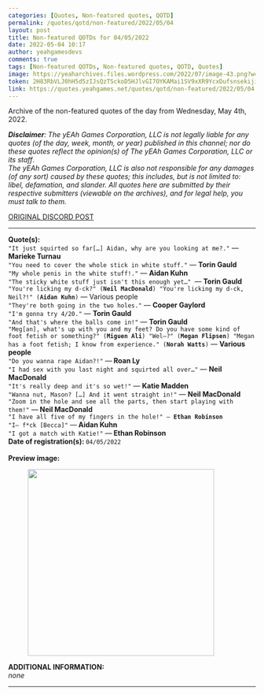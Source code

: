 ```yaml
---
categories: [Quotes, Non-featured quotes, QOTD]
permalink: /quotes/qotd/non-featured/2022/05/04
layout: post
title: Non-featured QOTDs for 04/05/2022
date: 2022-05-04 10:17
author: yeahgamesdevs
comments: true
tags: [Non-featured QOTDs, Non-featured quotes, QOTD, Quotes]
image: https://yeaharchives.files.wordpress.com/2022/07/image-43.png?w=890
token: 2H83RbVLJ0hH5d5zIJsQzTSckoD5HJlvGI7OYKAMai1SV9xXR9YcxDufsnsekijiHjVeTl0aZMjOkRgJoivIVySOYVRhg0y8NVpRFy5r2A7BM3teLnRRVpyaB0NXrHM3B33RaQBnDy01
link: https://quotes.yeahgames.net/quotes/qotd/non-featured/2022/05/04
---
```

<!-- wp:paragraph -->
<p>Archive of the non-featured quotes of the day from Wednesday, May 4th, 2022. </p>
<!-- /wp:paragraph -->

<!-- wp:paragraph -->
<p><em><strong>Disclaimer</strong>: The yEAh Games Corporation, LLC is not legally liable for any quotes (of the day, week, month, or year) published in this channel; nor do these quotes reflect the opinion(s) of The yEAh Games Corporation, LLC or its staff</em>.<br><em>The yEAh Games Corporation, LLC is also not responsible for any damages (of any sort) caused by these quotes; this includes, but is not limited to: libel, defamation, and slander. All quotes here are submitted by their respective submitters (viewable on the archives), and for legal help, you must talk to them.</em><br><a href="https://cdn.discordapp.com/attachments/958100064079839303/964566123628609628/unknown.png"></a></p>
<!-- /wp:paragraph -->

<!-- wp:buttons {"layout":{"type":"flex","justifyContent":"left"}} -->
<div class="wp-block-buttons"><!-- wp:button {"textColor":"vivid-cyan-blue","align":"center","style":{"border":{"radius":"18px"}},"className":"is-style-fill"} -->
<div class="wp-block-button aligncenter is-style-fill"><a class="wp-block-button__link has-vivid-cyan-blue-color has-text-color wp-element-button" href="https://discord.com/channels/887052880782176266/958100064079839303/971155899672588429" style="border-radius:18px;">ORIGINAL DISCORD POST</a></div>
<!-- /wp:button --></div>
<!-- /wp:buttons -->

<!-- wp:separator {"align":"center","className":"is-style-wide"} -->
<hr class="wp-block-separator aligncenter has-alpha-channel-opacity is-style-wide" />
<!-- /wp:separator -->

<!-- wp:paragraph -->
<p><strong>Quote(s): </strong><br><code>"It just squirted so far[…] Aidan, why are you looking at me?."</code> —<strong> Marieke Turnau</strong><br><code>"You need to cover the whole stick in white stuff."</code> — <strong>Torin Gauld</strong><br><code>"My whole penis in the white stuff!."</code> — <strong>Aidan Kuhn</strong><br><code>"The sticky white stuff just isn't this enough yet…" </code>— <strong>Torin Gauld</strong><br><code>"You're licking my d-ck?" (<strong>Neil MacDonald</strong>) "You're licking my d-ck, Neil?!" (<strong>Aidan Kuhn</strong>)</code> — Various people<br><code>"They're both going in the two holes."</code> — <strong>Cooper Gaylord</strong><br><code>"I'm gonna try 4/20."</code> — <strong>Torin Gauld</strong><br><code>"And that's where the balls come in!"</code> — <strong>Torin Gauld</strong><br><code>"Meg[an], what's up with you and my feet? Do you have some kind of foot fetish or something?" (<strong>Miguen Ali</strong>) "Wel—?" (<strong>Megan Flipsen</strong>) "Megan has a foot fetish; I know from experience." (<strong>Norah Watts</strong>)</code> — <strong>Various people</strong><br><code>"Do you wanna rape Aidan?!"</code> —<strong> Roan Ly</strong><br><code>"I had sex with you last night and squirted all over…"</code> — <strong>Neil MacDonald</strong><br><code>"It's really deep and it's so wet!"</code> — <strong>Katie Madden</strong><br><code>"Wanna nut, Mason? […] And it went straight in!"</code> — <strong>Neil MacDonald</strong><br><code>"Zoom in the hole and see all the parts, then start playing with them!"</code> —<strong> Neil MacDonald</strong><br><code>"I have all five of my fingers in the hole!" — <strong>Ethan Robinson</strong><br>"I— f*ck [Becca]"</code> —<strong> Aidan Kuhn</strong><br><code>"I got a match with Katie!"</code> —<strong> Ethan Robinson</strong><br><strong>Date of registration(s): </strong><code>04/05/2022</code> <code><br></code><br><strong>Preview image:</strong></p>
<!-- /wp:paragraph -->

<!-- wp:image {"id":860,"width":379,"height":379,"sizeSlug":"large","linkDestination":"none"} -->
<figure class="wp-block-image size-large is-resized"><img src="https://yeaharchives.files.wordpress.com/2022/07/image-43.png?w=890" alt="" class="wp-image-860" width="379" height="379" /></figure>
<!-- /wp:image -->

<!-- wp:paragraph -->
<p><strong>ADDITIONAL INFORMATION:</strong><br><em>none</em></p>
<!-- /wp:paragraph -->

<!-- wp:separator {"className":"is-style-wide"} -->
<hr class="wp-block-separator has-alpha-channel-opacity is-style-wide" />
<!-- /wp:separator -->
